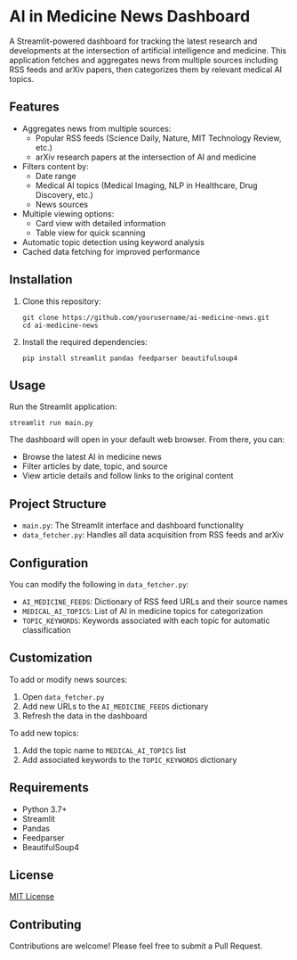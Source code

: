 # AI in Medicine News Dashboard

A Streamlit-powered dashboard for tracking the latest research and developments at the intersection of artificial intelligence and medicine. This application fetches and aggregates news from multiple sources including RSS feeds and arXiv papers, then categorizes them by relevant medical AI topics.

## Features

- Aggregates news from multiple sources:
  - Popular RSS feeds (Science Daily, Nature, MIT Technology Review, etc.)
  - arXiv research papers at the intersection of AI and medicine
- Filters content by:
  - Date range
  - Medical AI topics (Medical Imaging, NLP in Healthcare, Drug Discovery, etc.)
  - News sources
- Multiple viewing options:
  - Card view with detailed information
  - Table view for quick scanning
- Automatic topic detection using keyword analysis
- Cached data fetching for improved performance

## Installation

1. Clone this repository:
   ```
   git clone https://github.com/yourusername/ai-medicine-news.git
   cd ai-medicine-news
   ```

2. Install the required dependencies:
   ```
   pip install streamlit pandas feedparser beautifulsoup4
   ```

## Usage

Run the Streamlit application:
```
streamlit run main.py
```

The dashboard will open in your default web browser. From there, you can:
- Browse the latest AI in medicine news
- Filter articles by date, topic, and source
- View article details and follow links to the original content

## Project Structure

- `main.py`: The Streamlit interface and dashboard functionality
- `data_fetcher.py`: Handles all data acquisition from RSS feeds and arXiv

## Configuration

You can modify the following in `data_fetcher.py`:
- `AI_MEDICINE_FEEDS`: Dictionary of RSS feed URLs and their source names
- `MEDICAL_AI_TOPICS`: List of AI in medicine topics for categorization
- `TOPIC_KEYWORDS`: Keywords associated with each topic for automatic classification

## Customization

To add or modify news sources:
1. Open `data_fetcher.py`
2. Add new URLs to the `AI_MEDICINE_FEEDS` dictionary
3. Refresh the data in the dashboard

To add new topics:
1. Add the topic name to `MEDICAL_AI_TOPICS` list
2. Add associated keywords to the `TOPIC_KEYWORDS` dictionary

## Requirements

- Python 3.7+
- Streamlit
- Pandas
- Feedparser
- BeautifulSoup4

## License

[MIT License](LICENSE)

## Contributing

Contributions are welcome! Please feel free to submit a Pull Request.